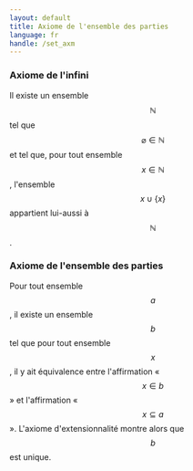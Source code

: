 ```yaml
---
layout: default
title: Axiome de l'ensemble des parties
language: fr
handle: /set_axm
---
```


<script src="https://cdn.mathjax.org/mathjax/latest/MathJax.js?config=TeX-AMS-MML_HTMLorMML" type="text/javascript"></script>

### Axiome de l'infini
Il existe un ensemble $$\mathbb{N}$$ tel que $$\varnothing \in \mathbb{N}$$ et tel que, pour tout ensemble $$x \in \mathbb{N}$$, l'ensemble $$x \cup \{ x \}$$ appartient lui-aussi à $$\mathbb{N}$$.

### Axiome de l'ensemble des parties
Pour tout ensemble $$a$$, il existe un ensemble $$b$$ tel que pour tout ensemble $$x$$, il y ait équivalence entre l'affirmation « $$x \in b$$ » et l'affirmation « $$x \subseteq a$$ ». L'axiome d'extensionnalité montre alors que $$b$$ est unique.
